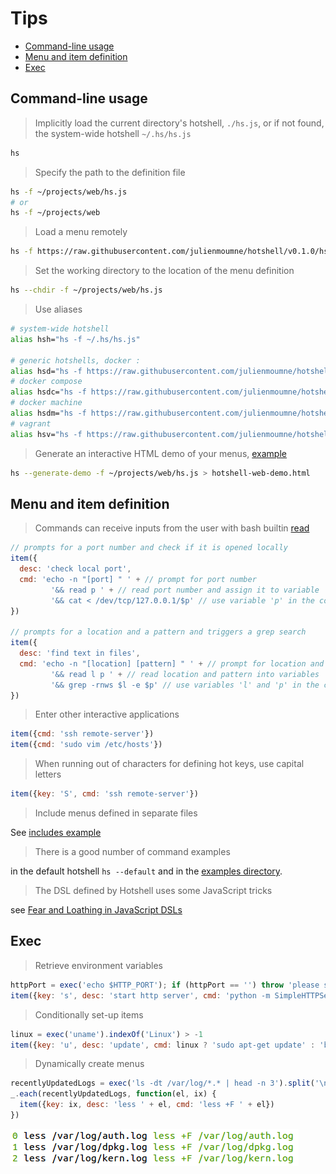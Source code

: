 # Tips

  - [Command-line usage](#command-line-usage)
  - [Menu and item definition](#menu-and-item-definition)
  - [Exec](#exec)

## Command-line usage

> Implicitly load the current directory's hotshell, `./hs.js`, or if not found, the system-wide hotshell `~/.hs/hs.js`

```bash
hs
```

> Specify the path to the definition file

```bash
hs -f ~/projects/web/hs.js
# or
hs -f ~/projects/web
```

> Load a menu remotely

```bash
hs -f https://raw.githubusercontent.com/julienmoumne/hotshell/v0.1.0/hs.js
```

> Set the working directory to the location of the menu definition

```bash
hs --chdir -f ~/projects/web/hs.js
```

> Use aliases

```bash
# system-wide hotshell
alias hsh="hs -f ~/.hs/hs.js"

# generic hotshells, docker :
alias hsd="hs -f https://raw.githubusercontent.com/julienmoumne/hotshell/v0.1.0/examples/docker/docker.hs.js"
# docker compose
alias hsdc="hs -f https://raw.githubusercontent.com/julienmoumne/hotshell/v0.1.0/examples/docker/docker-compose.hs.js"
# docker machine
alias hsdm="hs -f https://raw.githubusercontent.com/julienmoumne/hotshell/v0.1.0/examples/docker/docker-machine.hs.js"
# vagrant
alias hsv="hs -f https://raw.githubusercontent.com/julienmoumne/hotshell/v0.1.0/examples/vagrant/vagrant.hs.js"
```

> Generate an interactive HTML demo of your menus, [example](https://julienmoumne.github.com/hotshell/demos/hs.js.html)

```bash
hs --generate-demo -f ~/projects/web/hs.js > hotshell-web-demo.html  
```

## Menu and item definition
  
> Commands can receive inputs from the user with bash builtin [read](http://wiki.bash-hackers.org/commands/builtin/read) 

```javascript
// prompts for a port number and check if it is opened locally
item({
  desc: 'check local port',
  cmd: 'echo -n "[port] " ' + // prompt for port number
         '&& read p ' + // read port number and assign it to variable 'p'
         '&& cat < /dev/tcp/127.0.0.1/$p' // use variable 'p' in the command
})

// prompts for a location and a pattern and triggers a grep search
item({
  desc: 'find text in files',
  cmd: 'echo -n "[location] [pattern] " ' + // prompt for location and pattern
         '&& read l p ' + // read location and pattern into variables 'l' and 'p'
         '&& grep -rnws $l -e $p' // use variables 'l' and 'p' in the command
})
```

> Enter other interactive applications

```javascript
item({cmd: 'ssh remote-server'})
item({cmd: 'sudo vim /etc/hosts'})
```

> When running out of characters for defining hot keys, use capital letters

```javascript
item({key: 'S', cmd: 'ssh remote-server'})
```

> Include menus defined in separate files

See [includes example](examples#includes)

> There is a good number of command examples

in the default hotshell `hs --default` and in the [examples directory](./examples).

> The DSL defined by Hotshell uses some JavaScript tricks

see [Fear and Loathing in JavaScript DSLs](http://alexyoung.org/2009/10/22/javascript-dsl/)

## Exec

  > Retrieve environment variables
  
```javascript
httpPort = exec('echo $HTTP_PORT'); if (httpPort == '') throw 'please set $HTTP_PORT'
item({key: 's', desc: 'start http server', cmd: 'python -m SimpleHTTPServer ' + httpPort})
```

  > Conditionally set-up items
  
```javascript
linux = exec('uname').indexOf('Linux') > -1
item({key: 'u', desc: 'update', cmd: linux ? 'sudo apt-get update' : 'brew update'})
```

  > Dynamically create menus
  
```javascript
recentlyUpdatedLogs = exec('ls -dt /var/log/*.* | head -n 3').split('\n')
_.each(recentlyUpdatedLogs, function(el, ix) {
  item({key: ix, desc: 'less ' + el, cmd: 'less +F ' + el})
})
```
![Generated Items - Logs](doc/generated-items-logs.png)

